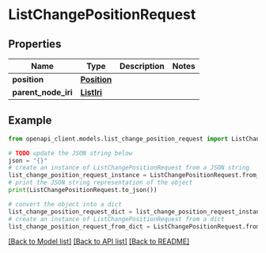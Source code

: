 # ListChangePositionRequest


## Properties

Name | Type | Description | Notes
------------ | ------------- | ------------- | -------------
**position** | [**Position**](Position.md) |  | 
**parent_node_iri** | [**ListIri**](ListIri.md) |  | 

## Example

```python
from openapi_client.models.list_change_position_request import ListChangePositionRequest

# TODO update the JSON string below
json = "{}"
# create an instance of ListChangePositionRequest from a JSON string
list_change_position_request_instance = ListChangePositionRequest.from_json(json)
# print the JSON string representation of the object
print(ListChangePositionRequest.to_json())

# convert the object into a dict
list_change_position_request_dict = list_change_position_request_instance.to_dict()
# create an instance of ListChangePositionRequest from a dict
list_change_position_request_from_dict = ListChangePositionRequest.from_dict(list_change_position_request_dict)
```
[[Back to Model list]](../README.md#documentation-for-models) [[Back to API list]](../README.md#documentation-for-api-endpoints) [[Back to README]](../README.md)


